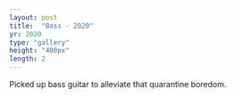 ```yaml
---
layout: post
title:  "Bass - 2020"
yr: 2020
type: "gallery"
height: "400px"
length: 2
---
```


Picked up bass guitar to alleviate that quarantine boredom.